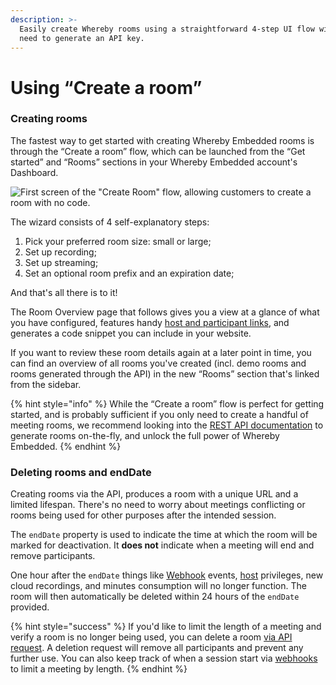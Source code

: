 ```yaml
---
description: >-
  Easily create Whereby rooms using a straightforward 4-step UI flow without the
  need to generate an API key.
---
```


# Using “Create a room”

### Creating rooms

The fastest way to get started with creating Whereby Embedded rooms is through the “Create a room” flow, which can be launched from the “Get started” and “Rooms” sections in your Whereby Embedded account's Dashboard.

![First screen of the "Create Room" flow, allowing customers to create a room with no code. ](../../.gitbook/assets/create-room.png)

The wizard consists of 4 self-explanatory steps:

1. Pick your preferred room size: small or large;
2. Set up recording;
3. Set up streaming;
4. Set an optional room prefix and an expiration date;

And that's all there is to it!&#x20;

The Room Overview page that follows gives you a view at a glance of what you have configured, features handy [host and participant links](https://docs.whereby.com/user-roles-and-privileges), and generates a code snippet you can include in your website.&#x20;

If you want to review these room details again at a later point in time, you can find an overview of all rooms you've created (incl. demo rooms and rooms generated through the API) in the new “Rooms” section that's linked from the sidebar.&#x20;

{% hint style="info" %}
While the “Create a room” flow is perfect for getting started, and is probably sufficient if you only need to create a handful of meeting rooms, we recommend looking into the [REST API documentation](../../whereby-rest-api-reference/) to generate rooms on-the-fly, and unlock the full power of Whereby Embedded.
{% endhint %}

### Deleting rooms and endDate

Creating rooms via the API, produces a room with a unique URL and a limited lifespan. There's no need to worry about meetings conflicting or rooms being used for other purposes after the intended session.

The `endDate` property is used to indicate the time at which the room will be marked for deactivation. It **does not** indicate when a meeting will end and remove participants.&#x20;

One hour after the `endDate` things like [Webhook](../../webhooks.md) events, [host](../../user-roles-and-privileges.md) privileges, new cloud recordings, and minutes consumption will no longer function. The room will then automatically be deleted within 24 hours of the `endDate` provided.

{% hint style="success" %}
If you'd like to limit the length of a meeting and verify a room is no longer being used, you can delete a room [via API request](../../whereby-rest-api-reference/#meetings-meetingid-1). A deletion request will remove all participants and prevent any further use. You can also keep track of when a session start via [webhooks](../../webhooks.md) to limit a meeting by length.
{% endhint %}
